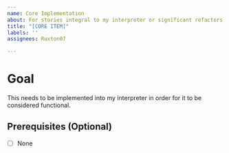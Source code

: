 ```yaml
---
name: Core Implementation
about: For stories integral to my interpreter or significant refactors
title: "[CORE ITEM]"
labels: ''
assignees: Ruxton07

---
```


# Goal
This needs to be implemented into my interpreter in order for it to be considered functional.

## Prerequisites (Optional)
- [ ] None
